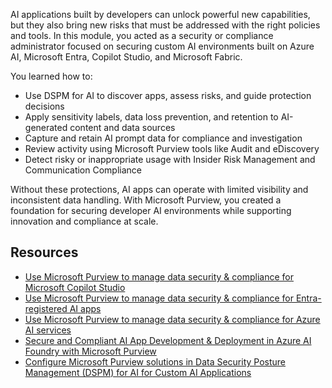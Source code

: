 AI applications built by developers can unlock powerful new capabilities, but they also bring new risks that must be addressed with the right policies and tools. In this module, you acted as a security or compliance administrator focused on securing custom AI environments built on Azure AI, Microsoft Entra, Copilot Studio, and Microsoft Fabric.

You learned how to:

- Use DSPM for AI to discover apps, assess risks, and guide protection decisions
- Apply sensitivity labels, data loss prevention, and retention to AI-generated content and data sources
- Capture and retain AI prompt data for compliance and investigation
- Review activity using Microsoft Purview tools like Audit and eDiscovery
- Detect risky or inappropriate usage with Insider Risk Management and Communication Compliance

Without these protections, AI apps can operate with limited visibility and inconsistent data handling. With Microsoft Purview, you created a foundation for securing developer AI environments while supporting innovation and compliance at scale.

## Resources

- [Use Microsoft Purview to manage data security & compliance for Microsoft Copilot Studio](/purview/ai-copilot-studio?azure-portal=true)
- [Use Microsoft Purview to manage data security & compliance for Entra-registered AI apps](/purview/ai-entra-registered?azure-portal=true)
- [Use Microsoft Purview to manage data security & compliance for Azure AI services](/purview/ai-azure-services?azure-portal=true)
- [Secure and Compliant AI App Development & Deployment in Azure AI Foundry with Microsoft Purview](/purview/developer/secure-ai-with-purview?azure-portal=true)
- [Configure Microsoft Purview solutions in Data Security Posture Management (DSPM) for AI for Custom AI Applications](/purview/developer/configurepurview?azure-portal=true)
